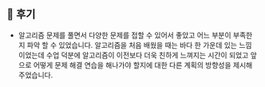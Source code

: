 ## :stars: 후기



* 알고리즘 문제를 풀면서 다양한 문제를 접할 수 있어서 좋았고 어느 부분이 부족한지 파악 할 수 있었습니다. 알고리즘을 처음 배웠을 때는 바다 한 가운데 있는 느낌이었는데 수업 덕분에 알고리즘이 이전보다 더욱 친하게 느껴지는 시간이 되었고 앞으로 어떻게 문제 해결 연습을 해나가야 할지에 대한 다른 계획의 방향성을 제시해 주었습니다. 